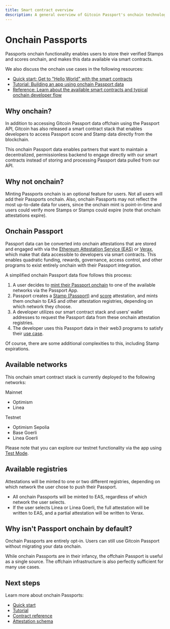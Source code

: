 ```yaml
---
title: Smart contract overview
description: A general overview of Gitcoin Passport's onchain technology stack.
---
```


# Onchain Passports

Passports onchain functionality enables users to store their verified Stamps and scores onchain, and makes this data available via smart contracts.

We also discuss the onchain use cases in the following resources:
* [Quick start: Get to "Hello World" with the smart contracts](quick-start-guide)
* [Tutorial: Building an app using onchain Passport data](integrating-onchain-stamp-data)
* [Reference: Learn about the available smart contracts and typical onchain developer flow](contract-reference)

## Why onchain?

In addition to accessing Gitcoin Passport data offchain using the Passport API, Gitcoin has also released a smart contract stack that enables developers to access Passport score and Stamp data directly from the blockchain. 

This onchain Passport data enables partners that want to maintain a decentralized, permissionless backend to engage directly with our smart contracts instead of storing and processing Passport data pulled from our API. 

## Why not onchain?

Minting Passports onchain is an optional feature for users. Not all users will add their Passports onchain. Also, onchain Passports may not reflect the most up-to-date data for users, since the onchain mint is point-in-time and users could verify more Stamps or Stamps could expire (note that onchain attestations expire). 

## Onchain Passport

Passport data can be converted into onchain attestations that are stored and engaged with via the [Ethereum Attestation Service (EAS)](https://attest.sh/) or [Verax](https://ver.ax/), which make that data accessible to developers via smart contracts. This enables quadratic funding, rewards, governance, access control, and other programs to exist entirely onchain with their Passport integration. 

A simplified onchain Passport data flow follows this process:
1. A user decides to [mint their Passport onchain](https://support.gitcoin.co/gitcoin-knowledge-base/gitcoin-passport/moving-your-stamps-onchain) to one of the available networks via the Passport App.
2. Passport creates a [Stamp (Passport)](https://optimism.easscan.org/schema/view/0xd7b8c4ffa4c9fd1ecb3f6db8201e916a8d7dba11f161c1b0b5ccf44ceb8e2a39) and [score](https://optimism.easscan.org/schema/view/0x6ab5d34260fca0cfcf0e76e96d439cace6aa7c3c019d7c4580ed52c6845e9c89) attestation, and mints them onchain to EAS and other attestation registries, depending on which network they choose.
3. A developer utilizes our smart contract stack and users’ wallet addresses to request the Passport data from these onchain attestation registries.
4. The developer uses this Passport data in their web3 programs to satisfy their [use case](https://docs.passport.gitcoin.co/overview/use-cases).

Of course, there are some additional complexities to this, including Stamp expirations. 

## Available networks

This onchain smart contract stack is currently deployed to the following networks:

Mainnet
* Optimism
* Linea

Testnet
* Optimism Sepolia
* Base Goerli
* Linea Goerli

Please note that you can explore our testnet functionality via the app using [Test Mode](test-mode).

## Available registries

Attestations will be minted to one or two different registries, depending on which network the user chose to push their Passport.

* All onchain Passports will be minted to EAS, regardless of which network the user selects. 
* If the user selects Linea or Linea Goerli, the full attestation will be written to EAS, and a partial attestation will be written to Verax. 

## Why isn't Passport onchain by default?

Onchain Passports are entirely opt-in. Users can still use Gitcoin Passport without migrating your data onchain. 

While onchain Passports are in their infancy, the offchain Passport is useful as a single source. The offchain infrastructure is also perfectly sufficient for many use cases.

## Next steps

Learn more about onchain Passports:
* [Quick start](quick-start-guide)
* [Tutorial](integrating-onchain-stamp-data)
* [Contract reference](contract-reference)
* [Attestation schema](attestation-schema)
